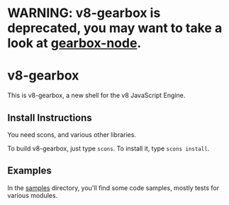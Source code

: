 # WARNING: v8-gearbox is deprecated, you may want to take a look at [gearbox-node](https://github.com/eddyb/gearbox-node).

# v8-gearbox
This is v8-gearbox, a new shell for the v8 JavaScript Engine.

## Install Instructions

You need scons, and various other libraries.

To build v8-gearbox, just type `scons`.
To install it, type `scons install`.

## Examples

In the [samples](https://github.com/eddyb/v8-gearbox/tree/master/samples) directory, you'll find some code samples, mostly
tests for various modules.
